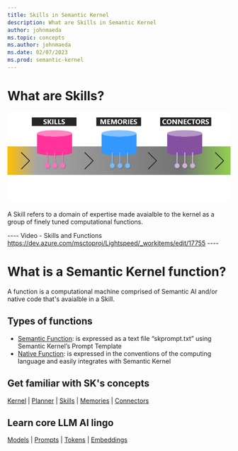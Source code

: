 ```yaml
---
title: Skills in Semantic Kernel
description: What are Skills in Semantic Kernel
author: johnmaeda
ms.topic: concepts
ms.author: johnmaeda
ms.date: 02/07/2023
ms.prod: semantic-kernel
---
```

# What are Skills?

![](../media/enhancers.png)

A Skill refers to a domain of expertise made avaialble to the kernel as a group of finely tuned computational functions. 

---- Video - Skills and Functions https://dev.azure.com/msctoproj/Lightspeed/_workitems/edit/17755 ----

# What is a Semantic Kernel function?
A function is a computational machine comprised of Semantic AI and/or native code that's avaialble in a Skill.

## Types of functions
- [Semantic Function](/semantic-kernel/skills/promptfunction): is expressed as a text file “skprompt.txt” using Semantic Kernel’s Prompt Template 
- [Native Function](/semantic-kernel/skills/functiontemplate): is expressed in the conventions of the computing language and easily integrates with Semantic Kernel

## Get familiar with SK's concepts

[Kernel](kernel) | [Planner](planner) | [Skills](skills) |  [Memories](memories) | [Connectors](connectors)

## Learn core LLM AI lingo

[Models](models) | [Prompts](prompts) | [Tokens](tokens) | [Embeddings](embeddings)
